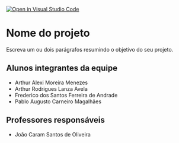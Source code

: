 [![Open in Visual Studio Code](https://classroom.github.com/assets/open-in-vscode-c66648af7eb3fe8bc4f294546bfd86ef473780cde1dea487d3c4ff354943c9ae.svg)](https://classroom.github.com/online_ide?assignment_repo_id=8209595&assignment_repo_type=AssignmentRepo)
# Nome do projeto
Escreva um ou dois parágrafos resumindo o objetivo do seu projeto.

## Alunos integrantes da equipe

* Arthur Alexi Moreira Menezes
* Arthur Rodrigues Lanza Avela
* Frederico dos Santos Ferreira de Andrade
* Pablo Augusto Carneiro Magalhães


## Professores responsáveis

* João Caram Santos de Oliveira


